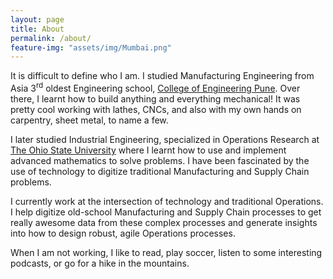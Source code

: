 ```yaml
---
layout: page
title: About
permalink: /about/
feature-img: "assets/img/Mumbai.png"
---
```


It is difficult to define who I am. I studied Manufacturing Engineering from Asia 3<sup>rd</sup> oldest Engineering school, [College of Engineering Pune](https://www.coep.org.in/). Over there, I learnt how to build anything and everything mechanical! It was pretty cool working with lathes, CNCs, and also with my own hands on carpentry, sheet metal, to name a few.

I later studied Industrial Engineering, specialized in Operations Research at [The Ohio State University](https://ise.osu.edu/) where I learnt how to use and implement advanced mathematics to solve problems. I have been fascinated by the use of technology to digitize traditional Manufacturing and Supply Chain problems.

I currently work at the intersection of technology and traditional Operations. I help digitize old-school Manufacturing and Supply Chain processes to get really awesome data from these complex processes and generate insights into how to design robust, agile Operations processes.

When I am not working, I like to read, play soccer, listen to some interesting podcasts, or go for a hike in the mountains. 
